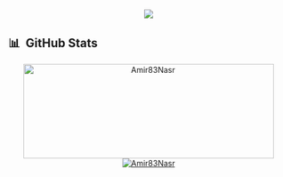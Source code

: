 <h1 align="center">
  <a href="https://git.io/typing-svg">
    <img src="https://readme-typing-svg.herokuapp.com/?font=noto+sans&color=101010&duration=3000&center=true&vCenter=true&lines=Amir+83+Nasr;&center=true&size=30">
  </a>
</h1>

<!-- <p align="center">
  <a href="https://github.com/amulifts">
    <img src="https://komarev.com/ghpvc/?username=Amir83Nasr&color=101010" alt="Profile views" />
  </a>
  &nbsp;
  <a href="https://github.com/Amir83Nasr?tab=followers">
    <img src="https://img.shields.io/github/followers/amulifts?style=social" alt="Followers" />
  </a>&nbsp;
  <a href="https://www.linkedin.com/in/Amir83Nasr/">
    <img src="https://img.shields.io/badge/-Amir83Nasr-101010?style=flat-square&logo=Linkedin&logoColor=white&link=https://www.linkedin.com/in/Amir83Nasr/" alt="LinkedIn" />
  </a>
</p> -->
<div>
  
## 📊 &nbsp;GitHub Stats

  <div>
<!-- <p align="center">
  <img src="https://capsule-render.vercel.app/api?type=waving&color=gradient&height=60&section=header"/>
</p> -->
</div>
  
  <div align="center">
    <a href="https://github.com/Amir83Nasr">
    <img width=450 height=170 align="center" alt="Amir83Nasr" src="https://github-readme-stats.vercel.app/api?username=Amir83Nasr&theme=vue-dark&show_icons=true&bg_color=0D1117&hide_border=true&count_private=true" />
  </a>
  <a href="https://github.com/Amir83Nasr">
    <img align="center" alt="Amir83Nasr" src="https://github-readme-stats.vercel.app/api/top-langs/?username=Amir83Nasr&theme=vue-dark&layout=compact&bg_color=0D1117&hide_border=true&langs_count=10&count_private=true" />
  </a>
  </div>
</div>
